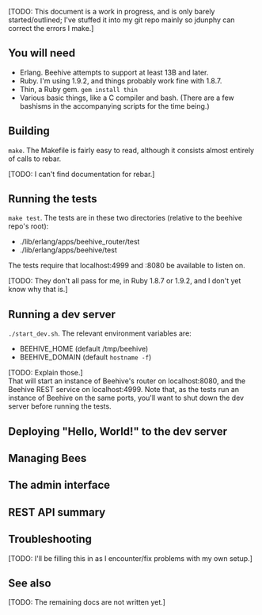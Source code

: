 [TODO:  This document is a work in progress, and is only barely
started/outlined; I've stuffed it into my git repo mainly so jdunphy can
correct the errors I make.]

## You will need

* Erlang.  Beehive attempts to support at least 13B and later.
* Ruby.  I'm using 1.9.2, and things probably work fine with 1.8.7.
* Thin, a Ruby gem.  `gem install thin`
* Various basic things, like a C compiler and bash.  (There are a few
bashisms in the accompanying scripts for the time being.)

## Building

`make`.  The Makefile is fairly easy to read, although it consists
almost entirely of calls to rebar.

[TODO:  I can't find documentation for rebar.]

## Running the tests

`make test`.  The tests are in these two directories (relative to the
beehive repo's root):

* ./lib/erlang/apps/beehive_router/test
* ./lib/erlang/apps/beehive/test

The tests require that localhost:4999 and :8080 be available to listen on.

[TODO:  They don't all pass for me, in Ruby 1.8.7 or 1.9.2, and I don't
yet know why that is.]

## Running a dev server

`./start_dev.sh`.  The relevant environment variables are:

 * BEEHIVE_HOME (default /tmp/beehive)
 * BEEHIVE_DOMAIN (default `hostname -f`)

[TODO: Explain those.]  
That will start an instance of Beehive's
router on localhost:8080, and the Beehive REST service on
localhost:4999.  Note that, as the tests run an instance of Beehive on
the same ports, you'll want to shut down the dev server before running
the tests.

## Deploying "Hello, World!" to the dev server

## Managing Bees

## The admin interface

## REST API summary

## Troubleshooting
[TODO:  I'll be filling this in as I encounter/fix problems with my own
setup.]

## See also
[TODO:  The remaining docs are not written yet.]
